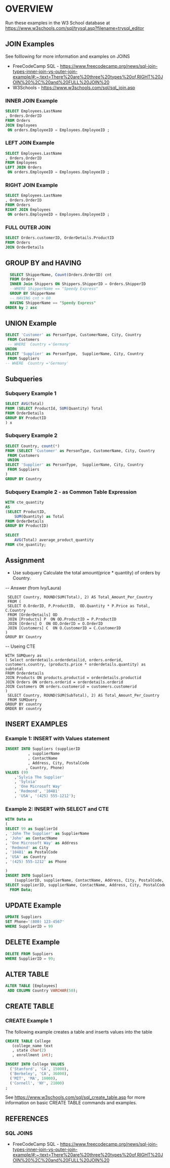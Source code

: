 
# OVERVIEW

Run these examples in the W3 School database at https://www.w3schools.com/sql/trysql.asp?filename=trysql_editor

## JOIN Examples
See folllowing for more information and examples on JOINS

- FreeCodeCamp SQL - https://www.freecodecamp.org/news/sql-join-types-inner-join-vs-outer-join-example/#:~:text=There%20are%20three%20types%20of,RIGHT%20JOIN%20%2C%20and%20FULL%20JOIN%20
- W3Schools - https://www.w3schools.com/sql/sql_join.asp 

### INNER JOIN Example
``` sql
SELECT Employees.LastName
, Orders.OrderID
FROM Orders
JOIN Employees
 ON orders.EmployeeID = Employees.EmployeeID ;
``` 

### LEFT JOIN Example
``` sql
SELECT Employees.LastName
, Orders.OrderID
FROM Employees
LEFT JOIN Orders
 ON orders.EmployeeID = Employees.EmployeeID ;

``` 

### RIGHT JOIN Example
``` sql
SELECT Employees.LastName
, Orders.OrderID
FROM Orders
RIGHT JOIN Employees
 ON orders.EmployeeID = Employees.EmployeeID ;


``` 

### FULL OUTER JOIN 
``` sql
SELECT Orders.customerID, OrderDetails.ProductID
FROM Orders
JOIN OrderDetails 

``` 
## GROUP BY and HAVING
``` sql
  SELECT ShipperName, Count(Orders.OrderID) cnt
  FROM Orders
  INNER Join Shippers ON Shippers.ShipperID = Orders.ShipperID
  --WHERE ShipperName == "Speedy Express"
  GROUP BY ShipperName
  -- HAVING cnt > 60
  HAVING ShipperName == "Speedy Express"
ORDER by 2 asc
```


## UNION Example
``` sql
SELECT 'Customer' as PersonType, CustomerName, City, Country 
 FROM Customers
 -- WHERE  Country ='Germany'
UNION
SELECT 'Supplier' as PersonType,  SupplierName, City, Country 
 FROM Suppliers
-- WHERE  Country ='Germany'
```

## Subqueries

### Subquery Example 1
``` sql
SELECT AVG(Total)
FROM (SELECT ProductId, SUM(Quantity) Total
FROM OrderDetails
GROUP BY ProductID
) x
```
### Subquery Example 2
``` sql
SELECT Country, count(*)
FROM (SELECT 'Customer' as PersonType, CustomerName, City, Country 
 FROM Customers
 UNION
SELECT 'Supplier' as PersonType,  SupplierName, City, Country 
 FROM Suppliers
) 
GROUP BY Country
```

### Subquery Example 2 - as Common Table Expression

``` sql
WITH cte_quantity
AS
(SELECT ProductID,
    SUM(Quantity) as Total
FROM OrderDetails
GROUP BY ProductID)
 
SELECT
    AVG(Total) average_product_quantity
FROM cte_quantity;

```
## Assignment
- Use subquery 
Calculate the total amount(price * quantity) of orders by Country.

-- Answer (from Ivy/Laura)
```
 SELECT Country, ROUND(SUM(Total), 2) AS Total_Amount_Per_Country
 FROM (
 SELECT O.OrderID, P.ProductID,  OD.Quantity * P.Price as Total, C.Country
 FROM [OrderDetails] OD 
 JOIN [Products] P  ON OD.ProductID = P.ProductID
 JOIN [Orders] O  ON OD.OrderID = O.OrderID
 JOIN [Customers] C  ON O.CustomerID = C.CustomerID
)
GROUP BY Country

```
-- Useing CTE
```
WITH SUMQuery as 
( Select orderdetails.orderdetailid, orders.orderid, customers.country, (products.price * orderdetails.quantity) as subtotal
FROM Orderdetails
JOIN Products ON products.productid = orderdetails.productid
JOIN Orders ON orders.orderid = orderdetails.orderid
JOIN Customers ON orders.customerid = customers.customerid 
)
 SELECT Country, ROUND(SUM(SubTotal), 2) AS Total_Amount_Per_Country
 FROM SUMQuery
GROUP BY country
ORDER BY country

```
## INSERT EXAMPLES

### Example 1:  INSERT with Values statement
``` sql
INSERT INTO Suppliers (supplierID
          , supplierName
          , ContactName
          , Address, City, PostalCode
         , Country, Phone)
VALUES (99
    ,'Sylvia The Supplier'
    , 'Sylvia'
    , 'One Microsoft Way'
    , 'Redmond', '10481' 
    , 'USA', '(425) 555-1212');
```

### Example 2:  INSERT with SELECT and CTE
``` sql
WITH Data as
( 
SELECT 99 as SupplierId
, 'John The Supplier' as SupplierName
, 'John' as ContactName
, 'One Microsoft Way' as Address
, 'Redmond' as City
, '10481' as PostalCode
, 'USA' as Country
, '(425) 555-1212' as Phone

)
INSERT INTO Suppliers 
    (supplierID, supplierName, ContactName, Address, City, PostalCode, Country, Phone)
SELECT supplierID, supplierName, ContactName, Address, City, PostalCode, Country, Phone
  FROM Data;
```


## UPDATE Example

``` sql
UPDATE Suppliers
SET Phone='(800) 123-4567'
WHERE SupplierID = 99
```

## DELETE Example
``` sql
DELETE FROM Suppliers
WHERE SupplierID = 99;
```
## ALTER TABLE

``` sql
ALTER TABLE [Employees] 
 ADD COLUMN Country VARCHAR(50);
```

## CREATE TABLE
### CREATE Example 1
The following example creates a table and inserts values into the table

``` sql
CREATE TABLE College 
   (college_name text
   , state char(2)
   , enrollment int);
```

``` sql
INSERT INTO College VALUES
  ('Stanford', 'CA', 15000),
  ('Berkeley', 'CA', 36000),
  ('MIT', 'MA', 10000),
  ('Cornell', 'NY', 21000)
;
```

See https://www.w3schools.com/sql/sql_create_table.asp for more information on basic CREATE TABLE commands and examples.

## REFERENCES
### SQL JOINS
- FreeCodeCamp SQL - https://www.freecodecamp.org/news/sql-join-types-inner-join-vs-outer-join-example/#:~:text=There%20are%20three%20types%20of,RIGHT%20JOIN%20%2C%20and%20FULL%20JOIN%20

